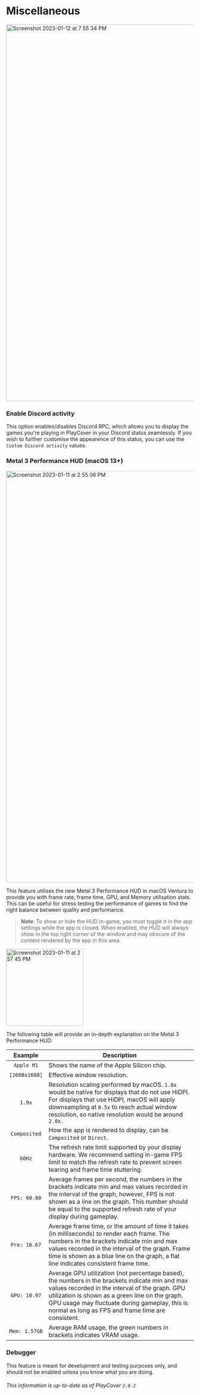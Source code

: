 # Miscellaneous

<img width="1012" alt="Screenshot 2023-01-12 at 7 55 34 PM" src="https://user-images.githubusercontent.com/78054566/212212416-4ce31eb2-a02f-41c6-b23b-37da5b2cc325.png">

### Enable Discord activity

This option enables/disables Discord RPC, which allows you to display the games you're playing in PlayCover in your Discord status seamlessly. If you wish to further customise the appearence of this status, you can use the `Custom Discord activity` values.

### Metal 3 Performance HUD (macOS 13+)

<img width="1105" alt="Screenshot 2023-01-11 at 2 55 06 PM" src="https://user-images.githubusercontent.com/78054566/211905075-36179ebd-a69b-447c-b016-ff069d5e0779.png">

This feature utilises the new Metal 3 Performance HUD in macOS Ventura to provide you with frame rate, frame time, GPU, and Memory utilisation stats. This can be useful for stress testing the performance of games to find the right balance between quality and performance. 

>__Note__: To show or hide the HUD in-game, you must toggle it in the app settings while the app is closed. When enabled, the HUD will always show in the top right corner of the window and may obscure of the content rendered by the app in this area.

<img width="207" alt="Screenshot 2023-01-11 at 2 57 45 PM" src="https://user-images.githubusercontent.com/78054566/211905384-692eee50-6380-4e78-b22d-49251642a6c1.png">

The following table will provide an in-depth explanation on the Metal 3 Performance HUD:

| Example | Description |
| :-----------: | ------------- |
| `Apple M1` | Shows the name of the Apple Silicon chip. |
| `[2668x1688]` | Effective window resolution. |
| `1.9x` | Resolution scaling performed by macOS. `1.0x` would be native for displays that do not use HiDPI. For displays that use HiDPI, macOS will apply downsampling at `0.5x` to reach actual window resolution, so native resolution would be around `2.0x.` |
| `Composited` | How the app is rendered to display, can be `Composited` or `Direct`. |
| `60Hz` | The refresh rate limit supported by your display hardware. We recommend setting in-game FPS limit to match the refresh rate to prevent screen tearing and frame time stuttering. |
| `FPS: 60.00` | Average frames per second, the numbers in the brackets indicate min and max values recorded in the interval of the graph, however, FPS is not shown as a line on the graph. This number should be equal to the supported refresh rate of your display during gameplay. |
| `Pre: 16.67` | Average frame time, or the amount of time it takes (in milliseconds) to render each frame. The numbers in the brackets indicate min and max values recorded in the interval of the graph. Frame time is shown as a blue line on the graph, a flat line indicates consistent frame time. |
| `GPU: 10.97` | Average GPU utilization (not percentage based), the numbers in the brackets indicate min and max values recorded in the interval of the graph. GPU utilization is shown as a green line on the graph. GPU usage may fluctuate during gameplay, this is normal as long as FPS and frame time are consistent. |
| `Mem: 1.57GB` | Average RAM usage, the green numbers in brackets indicates VRAM usage. |

### Debugger

This feature is meant for development and testing purposes only, and should not be enabled unless you know what you are doing.

###### This information is up-to-date as of PlayCover `2.0.2`
